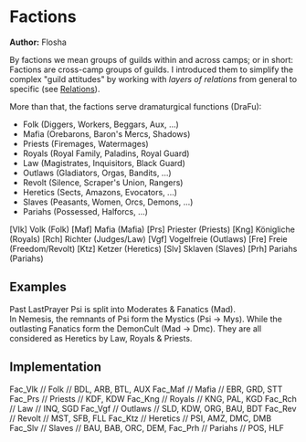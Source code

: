 # Factions

**Author:** Flosha

By factions we mean groups of guilds within and across camps; or in short: Factions are cross-camp groups of guilds. I introduced them to simplify the complex "guild attitudes" by working with _layers of relations_ from general to specific (see [Relations]()). 

More than that, the factions serve dramaturgical functions (DraFu):

* Folk (Diggers, Workers, Beggars, Aux, ...)
* Mafia (Orebarons, Baron's Mercs, Shadows)
* Priests (Firemages, Watermages)
* Royals (Royal Family, Paladins, Royal Guard)
* Law (Magistrates, Inquisitors, Black Guard)
* Outlaws (Gladiators, Orgas, Bandits, ...)
* Revolt (Silence, Scraper's Union, Rangers)
* Heretics (Sects, Amazons, Evocators, ...)
* Slaves (Peasants, Women, Orcs, Demons, ...)
* Pariahs (Possessed, Halforcs, ...)

[Vlk] Volk (Folk)
[Maf] Mafia (Mafia)
[Prs] Priester (Priests)
[Kng] Königliche (Royals)
[Rch] Richter (Judges/Law) 
[Vgf] Vogelfreie (Outlaws)
[Fre] Freie (Freedom/Revolt)
[Ktz] Ketzer (Heretics)
[Slv] Sklaven (Slaves)
[Prh] Pariahs (Pariahs)


## Examples

Past LastPrayer Psi is split into Moderates & Fanatics (Mad).  
In Nemesis, the remnants of Psi form the Mystics (Psi → Mys).
While the outlasting Fanatics form the DemonCult (Mad → Dmc).
They are all considered as Heretics by Law, Royals & Priests.


## Implementation

Fac_Vlk     // Folk       // BDL, ARB, BTL, AUX
Fac_Maf     // Mafia      // EBR, GRD, STT
Fac_Prs     // Priests    // KDF, KDW
Fac_Kng     // Royals     // KNG, PAL, KGD
Fac_Rch     // Law        // INQ, SGD
Fac_Vgf     // Outlaws    // SLD, KDW, ORG, BAU, BDT
Fac_Rev     // Revolt     // MST, SFB, FLL
Fac_Ktz     // Heretics   // PSI, AMZ, DMC, DMB
Fac_Slv     // Slaves     // BAU, BAB, ORC, DEM,
Fac_Prh     // Pariahs    // POS, HLF
